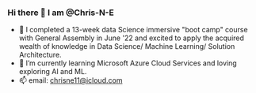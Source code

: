 ### Hi there 👋 I am @Chris-N-E
- 🔭 I completed a 13-week data Science immersive "boot camp" course with General Assembly in June '22 and excited to apply the acquired wealth of knowledge in Data Science/ Machine Learning/ Solution Architecture.
- 🌱 I’m currently learning Microsoft Azure Cloud Services and loving exploring AI and ML.
- 📫 email: chrisne11@icloud.com


